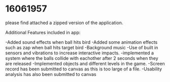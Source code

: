 # 16061957
please find attached a zipped version of the application.

Additional Features included in app:

-Added sound effects when ball hits bird
-Added some animation effects such as zap when ball hits target bird
-Background music
-Use of built in sensors and vibrations to increase interactive impacts.
-implemented a system where the balls collide with eachother after 2 seconds when they are released
-Implemented objects and different levels in the game.
-Screen record has been submitted to canvas as this is too large of a file.
-Usability analysis has also been submitted to canvas
